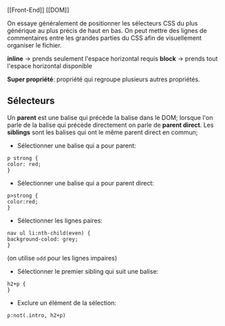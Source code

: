 [[Front-End]]
[[DOM]]

On essaye généralement de positionner les sélecteurs CSS du plus générique au plus précis de haut en bas. On peut mettre des lignes de commentaires entre les grandes parties du CSS afin de visuellement organiser le fichier.

**inline**  -> prends seulement l'espace horizontal requis
**block** -> prends tout l'espace horizontal disponible

**Super propriété**: propriété qui regroupe plusieurs autres propriétés.

## Sélecteurs

Un **parent** est une balise qui précède la balise dans le DOM; lorsque l'on parle de la balise qui précède directement on parle de **parent direct**.
Les **siblings** sont les balises qui ont le même parent direct en commun;

- Sélectionner une balise qui a pour parent:
```
p strong {
color: red;
}
```

- Sélectionner une balise qui a pour parent direct:
```
p>strong {
color:red;
}
```

- Sélectionner les lignes paires: 
```
nav ul li:nth-child(even) {
background-colod: grey;
}
```
(on utilise `odd` pour les lignes impaires)

- Sélectionner le premier sibling qui suit une balise:
```
h2+p {
}
```

- Exclure un élément de la sélection:
```
p:not(.intro, h2+p)
```

